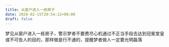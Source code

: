 ```yaml
---
title: 从窗户进入一栋房子
date: 2020-02-15T20:54:12+08:00
draft: false
---
```


梦见从窗户进入一栋房子，警示梦者不要费尽心机通过不正当手段去达到冠冕堂皇或不可告人的目的，那样做是行不通的，提醒梦者做人一定要光明磊落